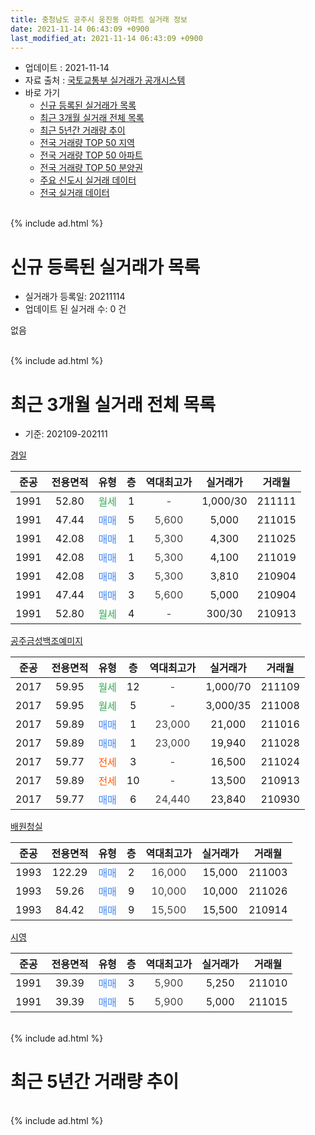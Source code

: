 ```yaml
---
title: 충청남도 공주시 웅진동 아파트 실거래 정보
date: 2021-11-14 06:43:09 +0900
last_modified_at: 2021-11-14 06:43:09 +0900
---
```


* 업데이트 : 2021-11-14
* 자료 출처 : [국토교통부 실거래가 공개시스템](http://rt.molit.go.kr)
* 바로 가기
    * [신규 등록된 실거래가 목록](#신규-등록된-실거래가-목록)
    * [최근 3개월 실거래 전체 목록](#최근-3개월-실거래-전체-목록)
    * [최근 5년간 거래량 추이](#최근-5년간-거래량-추이)
    * [전국 거래량 TOP 50 지역](https://inasie.github.io/apt-trade-info/최근-3개월-전국에서-가장-거래가-많이-발생한-지역)
    * [전국 거래량 TOP 50 아파트](https://inasie.github.io/apt-trade-info/최근-3개월-전국에서-가장-거래가-많이-발생한-아파트)
    * [전국 거래량 TOP 50 분양권](https://inasie.github.io/apt-trade-info/최근-3개월-전국에서-가장-거래가-많이-발생한-분양권)
    * [주요 신도시 실거래 데이터](https://inasie.github.io/apt-trade-info/주요-신도시)
    * [전국 실거래 데이터](https://inasie.github.io/apt-trade-info/전국)
<br>
{% include ad.html %}
<br>

# 신규 등록된 실거래가 목록
* 실거래가 등록일: 20211114
* 업데이트 된 실거래 수: 0 건

없음

<br>
{% include ad.html %}
<br>

# 최근 3개월 실거래 전체 목록
* 기준: 202109-202111


[경일](https://search.naver.com/search.naver?query=%EC%B6%A9%EC%B2%AD%EB%82%A8%EB%8F%84+%EA%B3%B5%EC%A3%BC%EC%8B%9C+%EC%9B%85%EC%A7%84%EB%8F%99+%EA%B2%BD%EC%9D%BC)

|준공|전용면적|유형|층|역대최고가|실거래가|거래월|
|:---:|:---:|:---:|:---:|:---:|:---:|:---:|
|1991|52.80|<span style="color:#34a853">월세</span>|1|<span style="color:#444444">-</span>|1,000/30|211111|
|1991|47.44|<span style="color:#4285f3">매매</span>|5|<span style="color:#444444">5,600</span>|5,000|211015|
|1991|42.08|<span style="color:#4285f3">매매</span>|1|<span style="color:#444444">5,300</span>|4,300|211025|
|1991|42.08|<span style="color:#4285f3">매매</span>|1|<span style="color:#444444">5,300</span>|4,100|211019|
|1991|42.08|<span style="color:#4285f3">매매</span>|3|<span style="color:#444444">5,300</span>|3,810|210904|
|1991|47.44|<span style="color:#4285f3">매매</span>|3|<span style="color:#444444">5,600</span>|5,000|210904|
|1991|52.80|<span style="color:#34a853">월세</span>|4|<span style="color:#444444">-</span>|300/30|210913|

[공주금성백조예미지](https://search.naver.com/search.naver?query=%EC%B6%A9%EC%B2%AD%EB%82%A8%EB%8F%84+%EA%B3%B5%EC%A3%BC%EC%8B%9C+%EC%9B%85%EC%A7%84%EB%8F%99+%EA%B3%B5%EC%A3%BC%EA%B8%88%EC%84%B1%EB%B0%B1%EC%A1%B0%EC%98%88%EB%AF%B8%EC%A7%80)

|준공|전용면적|유형|층|역대최고가|실거래가|거래월|
|:---:|:---:|:---:|:---:|:---:|:---:|:---:|
|2017|59.95|<span style="color:#34a853">월세</span>|12|<span style="color:#444444">-</span>|1,000/70|211109|
|2017|59.95|<span style="color:#34a853">월세</span>|5|<span style="color:#444444">-</span>|3,000/35|211008|
|2017|59.89|<span style="color:#4285f3">매매</span>|1|<span style="color:#444444">23,000</span>|21,000|211016|
|2017|59.89|<span style="color:#4285f3">매매</span>|1|<span style="color:#444444">23,000</span>|19,940|211028|
|2017|59.77|<span style="color:#ff5a00">전세</span>|3|<span style="color:#444444">-</span>|16,500|211024|
|2017|59.89|<span style="color:#ff5a00">전세</span>|10|<span style="color:#444444">-</span>|13,500|210913|
|2017|59.77|<span style="color:#4285f3">매매</span>|6|<span style="color:#444444">24,440</span>|23,840|210930|

[배원청실](https://search.naver.com/search.naver?query=%EC%B6%A9%EC%B2%AD%EB%82%A8%EB%8F%84+%EA%B3%B5%EC%A3%BC%EC%8B%9C+%EC%9B%85%EC%A7%84%EB%8F%99+%EB%B0%B0%EC%9B%90%EC%B2%AD%EC%8B%A4)

|준공|전용면적|유형|층|역대최고가|실거래가|거래월|
|:---:|:---:|:---:|:---:|:---:|:---:|:---:|
|1993|122.29|<span style="color:#4285f3">매매</span>|2|<span style="color:#444444">16,000</span>|15,000|211003|
|1993|59.26|<span style="color:#4285f3">매매</span>|9|<span style="color:#444444">10,000</span>|10,000|211026|
|1993|84.42|<span style="color:#4285f3">매매</span>|9|<span style="color:#444444">15,500</span>|15,500|210914|

[시영](https://search.naver.com/search.naver?query=%EC%B6%A9%EC%B2%AD%EB%82%A8%EB%8F%84+%EA%B3%B5%EC%A3%BC%EC%8B%9C+%EC%9B%85%EC%A7%84%EB%8F%99+%EC%8B%9C%EC%98%81)

|준공|전용면적|유형|층|역대최고가|실거래가|거래월|
|:---:|:---:|:---:|:---:|:---:|:---:|:---:|
|1991|39.39|<span style="color:#4285f3">매매</span>|3|<span style="color:#444444">5,900</span>|5,250|211010|
|1991|39.39|<span style="color:#4285f3">매매</span>|5|<span style="color:#444444">5,900</span>|5,000|211015|


<br>
{% include ad.html %}
<br>

# 최근 5년간 거래량 추이


<div style="width:100%;">
    <canvas id="deal_progress" height="200"></canvas>
</div>

<script>
new Chart(document.getElementById("deal_progress"), {
    type: 'line',
    data: {
        labels: ['201611','201612','201701','201702','201703','201704','201705','201706','201707','201708','201709','201710','201711','201712','201801','201802','201803','201804','201805','201806','201807','201808','201809','201810','201811','201812','201901','201902','201903','201904','201905','201906','201907','201908','201909','201910','201911','201912','202001','202002','202003','202004','202005','202006','202007','202008','202009','202010','202011','202012','202101','202102','202103','202104','202105','202106','202107','202108','202109','202110','202111'],
        datasets: [{
            label: '매매',
            pointRadius: 1,
            data: [2, 1, 2, 5, 3, 9, 2, 5, 1, 2, 5, 1, 2, 2, 3, 1, 4, 2, 4, 4, 3, 2, 2, 3, 3, 2, 4, 1, 3, 2, 5, 3, 2, 2, 10, 4, 35, 11, 13, 10, 9, 9, 5, 8, 18, 10, 14, 6, 6, 10, 5, 7, 3, 19, 8, 1, 5, 4, 4, 9, 0],
            borderColor: "rgba(255, 201, 14, 1)",
            backgroundColor: "rgba(255, 201, 14, 0.5)",
            fill: false,
            lineTension: 0
        },{
            label: '전월세',
            pointRadius: 1,
            data: [2, 1, 4, 4, 9, 8, 5, 9, 8, 5, 4, 1, 7, 6, 6, 2, 2, 5, 2, 3, 1, 1, 5, 2, 3, 3, 8, 2, 8, 14, 3, 2, 2, 6, 3, 2, 5, 5, 1, 3, 0, 2, 0, 0, 3, 2, 4, 3, 2, 2, 2, 1, 4, 6, 9, 6, 1, 1, 2, 2, 2],
            borderColor: "rgba(0, 141, 185, 1)",
            backgroundColor: "rgba(0, 141, 185, 0.5)",
            fill: false,
            lineTension: 0
        }
        ]
    },
    options: {
        responsive: true,
        title: {
            display: false
        },
        tooltips: {
            mode: 'index',
            intersect: false
        },
        hover: {
            mode: 'nearest',
            intersect: true
        },
        scales: {
            xAxes: [{
                display: true,
                scaleLabel: {
                    display: true,
                    labelString: '년/월'
                }
            }],
            yAxes: [{
                display: true,
                ticks: {
                    suggestedMin: 0,
                },
                scaleLabel: {
                    display: true,
                    labelString: '실거래 수'
                }
            }]
        }
    }
});

</script>


<br>
{% include ad.html %}
<br>

